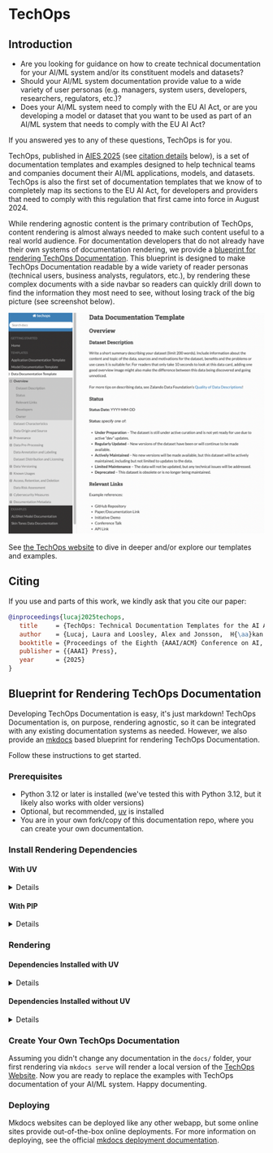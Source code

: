 # TechOps

## Introduction

* Are you looking for guidance on how to create technical documentation for your AI/ML system 
  and/or its constituent models and datasets?  
* Should your AI/ML system documentation provide value to a wide variety of user personas 
  (e.g. managers, system users, developers, researchers, regulators, etc.)?
* Does your AI/ML system need to comply with the EU AI Act, or are you developing a model or dataset that
  you want to be used as part of an AI/ML system that needs to comply with the EU AI Act?

If you answered yes to any of these questions, TechOps is for you.  

TechOps, published in [AIES 2025](https://www.aies-conference.com/2025/) (see [citation details](#citing) below), 
is a set of documentation templates and examples designed to help technical teams and companies
document their AI/ML applications, models, and datasets. TechOps is also the first set of documentation 
templates that we know of to completely map its sections to the EU AI Act, for developers and providers 
that need to comply with this regulation that first came into force in August 2024.

While rendering agnostic content is the primary contribution of TechOps, content rendering is almost 
always needed to make such content useful to a real world audience.  For documentation developers that do 
not already have their own systems of documentation rendering, we provide a [blueprint for rendering TechOps Documentation](#blueprint-for-rendering-techops-documentation).  This blueprint is designed to make TechOps Documentation readable by a wide variety of reader personas (technical users, business analysts, regulators, etc.), by rendering these complex documents with a side navbar so readers can quickly drill down to find the information they most need to see, without losing track of the big picture (see screenshot below).

<a href="https://aloosley.github.io/techops/" target="_blank">
<img src="docs/figures/rendering.png" width="700" alt="Example of rendering TechOps Documentation">
</a>

See [the TechOps website](https://aloosley.github.io/techops/) to dive in deeper and/or explore our templates
and examples.

## Citing

If you use and parts of this work, we kindly ask that you cite our paper:

```bibtex
@inproceedings{lucaj2025techops,
   title     = {TechOps: Technical Documentation Templates for the AI Act},
   author    = {Lucaj, Laura and Loosley, Alex and Jonsson,  H{\aa}kan and Gasser, Urs and  van der Smagt, Patrick},
   booktitle = {Proceedings of the Eighth {AAAI/ACM} Conference on AI, Ethics, and Society {(AIES-25)}},
   publisher = {{AAAI} Press},
   year      = {2025}
}
```

## Blueprint for Rendering TechOps Documentation

Developing TechOps Documentation is easy, it's just markdown!  TechOps Documentation is, on purpose, rendering 
agnostic, so it can be integrated with any existing documentation systems as needed.  However, we also provide
an [mkdocs](https://www.mkdocs.org/) based blueprint for rendering TechOps Documentation.

Follow these instructions to get started.

### Prerequisites

* Python 3.12 or later is installed (we've tested this with Python 3.12, but it likely also works with older versions)
* Optional, but recommended, [uv](https://docs.astral.sh/uv/) is installed
* You are in your own fork/copy of this documentation repo, where you can create your own documentation.

### Install Rendering Dependencies

#### With UV

<details>

1. UV will automatically install dependencies into a virtual environment (venv) under the current folder (`/.venv):

    ```bash
    uv sync
    ```

2. Install the pre-commit hooks

    ```bash
    uv run pre-commit install
    ```

    These commit hooks are purely optional, but help ensure markdown stay clean while creating TechOps Documentation.
3. Going forward, whenever the command `uv run` is used, all the follows will run instead the correct python venv

</details>

#### With PIP

<details>

1. It is recommended that you create a [virtual environment](https://docs.python.org/3/library/venv.html) (venv) before installation with pip (Python's Preferred Installer Program)
2. Install with pip:

    ```bash
    pip install .
    ```

3. Install the pre-commit hooks 

    ```bash
    pre-commit install
    ```

    These commit hooks are purely optional, but help ensure markdown stay clean while creating TechOps Documentation.
4. Going forward, you'll need to ensure the correct venv is activated before developing or rendering

</details>

### Rendering

#### Dependencies Installed with UV

<details>

Start rendering with

```bash
uv run mkdocs serve
```

</details>

#### Dependencies Installed without UV

<details>

1. Ensure the correct virtual environment where you installed the dependencies (above) is activated
2. Start rendering with

    ```bash
    mkdocs serve
    ```

</details>

### Create Your Own TechOps Documentation

Assuming you didn't change any documentation in the `docs/` folder, your first rendering via `mkdocs serve`
will render a local version of the
[TechOps Website](https://aloosley.github.io/techops/).  Now you are ready to replace the examples with 
TechOps documentation of your AI/ML system.  Happy documenting.

### Deploying

Mkdocs websites can be deployed like any other webapp, but some online sites provide out-of-the-box online 
deployments.  For more information on deploying, see the official [mkdocs deployment documentation](https://www.mkdocs.org/user-guide/deploying-your-docs/).
